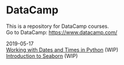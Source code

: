 # DataCamp
This is a repository for DataCamp courses.  
Go to DataCamp: https://www.datacamp.com/

2019-05-17  
[Working with Dates and Times in Python](https://www.datacamp.com/courses/working-with-dates-and-times-in-python) (WIP)  
[Introduction to Seaborn](https://www.datacamp.com/courses/introduction-to-seaborn) (WIP)  



